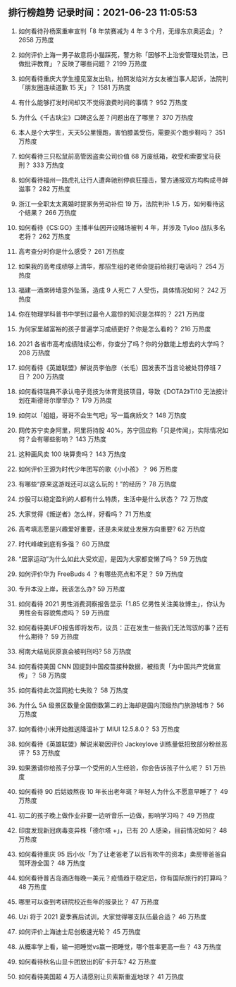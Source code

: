 
## 排行榜趋势 记录时间：2021-06-23 11:05:53
  
  1. 如何看待孙杨案重审宣判「8 年禁赛减为 4 年 3 个月，无缘东京奥运会」？ 2658 万热度
    
  2. 如何评价上海一男子故意将小猫踩死，警方称「因够不上治安管理处罚法，已做批评教育」？反映了哪些问题？ 2199 万热度
    
  3. 如何看待重庆大学生撞见室友出轨，拍照发给对方女友被当事人起诉，法院判「朋友圈连续道歉 15 天」？ 1581 万热度
    
  4. 有什么能够打发时间却又不觉得浪费时间的事情？ 952 万热度
    
  5. 为什么《千古玦尘》口碑这么差？问题出在了哪里？ 370 万热度
    
  6. 本人是个大学生，天天5公里慢跑，害怕膝盖受伤，需要买个跑步鞋吗？ 351 万热度
    
  7. 如何看待三只松鼠前高管因盗卖公司价值 68 万废纸箱，收受和索要宝马获刑？ 333 万热度
    
  8. 如何看待福州一路虎礼让行人遭奔驰别停疯狂撞击，警方通报双方均构成寻衅滋事？ 282 万热度
    
  9. 浙江一全职太太离婚时提家务劳动补偿 19 万，法院判补 1.5 万，如何看待这个结果？ 266 万热度
    
  10. 如何看待《CS:GO》主播半仙因开设赌场被判 4 年，并涉及 Tyloo 战队多名老将？ 262 万热度
    
  11. 高考查分时你是什么感受？ 261 万热度
    
  12. 如果我的高考成绩够上清华，那招生组的老师会提前给我打电话吗？ 254 万热度
    
  13. 福建一酒席砖墙意外坠落，造成 9 人死亡 7 人受伤，具体情况如何？ 242 万热度
    
  14. 你在物理学科普书中学到过最令人震惊的知识是怎样的？ 221 万热度
    
  15. 为何家里越富裕的孩子普遍学习成绩更好？你是怎么看的？ 216 万热度
    
  16. 2021 各省市高考成绩陆续公布，你查分了吗？你的分数能上想去的大学吗？ 208 万热度
    
  17. 如何看待《英雄联盟》解说员李伯彦（长毛）因发表不当言论被处罚停班 7 日？ 200 万热度
    
  18. 如何看待瑞典不承认电子竞技为体育竞技项目，导致《DOTA2》Ti10 无法按计划在斯德哥尔摩举办？ 179 万热度
    
  19. 如何以「姐姐，哥哥不会生气吧」写一篇病娇文？ 148 万热度
    
  20. 网传苏宁卖身阿里，阿里将持股 40%，苏宁回应称「只是传闻」，实际情况如何？会有哪些影响？ 143 万热度
    
  21. 这种画风卖 100 块算贵吗？ 143 万热度
    
  22. 如何评价王源为时代少年团写的歌《小小孩》？ 96 万热度
    
  23. 有哪些“原来这游戏还可以这么玩的！”的经历？ 78 万热度
    
  24. 炒股可以稳定盈利的人都有什么特质，生活中是什么状态？ 72 万热度
    
  25. 大家觉得《叛逆者》怎么样，好看吗？ 71 万热度
    
  26. 高考填志愿是兴趣爱好重要，还是未来就业发展方向重要? 62 万热度
    
  27. 时代峰峻到底有多强？ 60 万热度
    
  28. “居家运动”为什么如此大受欢迎，是因为大家都变懒了吗？ 59 万热度
    
  29. 如何评价华为 FreeBuds 4 ？有哪些亮点和不足？ 59 万热度
    
  30. 专升本没上岸，我该怎么办? 59 万热度
    
  31. 如何看待 2021 男性消费洞察报告显示「1.85 亿男性关注美妆博主」，你认为男性会有容貌焦虑吗？ 59 万热度
    
  32. 如何看待美UFO报告即将发布，议员：正在发生一些我们无法驾驭的事？还有什么期待？ 59 万热度
    
  33. 柯南大结局灰原哀会被判刑吗? 58 万热度
    
  34. 如何看待美国 CNN 因提到中国疫苗接种数据，被指责「为中国共产党做宣传」？ 58 万热度
    
  35. 如何看待此次篮网抢七失败？ 58 万热度
    
  36. 为什么 5A 级景区数量全国倒数第二的上海却是国内顶级热门旅游城市？ 56 万热度
    
  37. 如何看待小米开始推送降温补丁 MIUI 12.5.8.0？ 53 万热度
    
  38. 如何看待《英雄联盟》解说米勒因评价 Jackeylove 训练量低招致部分粉丝恶评？ 53 万热度
    
  39. 如果邀请你给孩子分享一个受用的人生经验，你会告诉孩子什么呢？ 51 万热度
    
  40. 如何看待 90 后姑娘熬夜 10 年长出老年斑？年轻人为什么不愿意早睡了？ 49 万热度
    
  41. 初二的孩子晚上做作业非要一边听音乐一边做，影响学习吗？ 49 万热度
    
  42. 印度发现新冠病毒变异株「德尔塔 +」，已有 20 人感染，目前情况如何？ 48 万热度
    
  43. 如何看待重庆 95 后小伙「为了让老爸老了以后有吹牛的资本」卖房带爸爸自驾环游全国？ 48 万热度
    
  44. 如何看待普吉岛酒店每晚一美元？疫情趋于稳定后，你有国际旅行的打算吗？ 48 万热度
    
  45. 哪里可以查到考研院校近些年的报录比？ 47 万热度
    
  46. Uzi 将于 2021 夏季赛后试训，大家觉得哪支队伍最合适？ 46 万热度
    
  47. 如何评价上海迪士尼创极速光轮？ 45 万热度
    
  48. 从概率学上看，输一把睡觉vs赢一把睡觉，哪个胜率更高一些？ 43 万热度
    
  49. 如何看待秋名山显卡团放出的矿卡开车? 42 万热度
    
  50. 如何看待美国超 4 万人请愿别让贝索斯重返地球？ 41 万热度
    